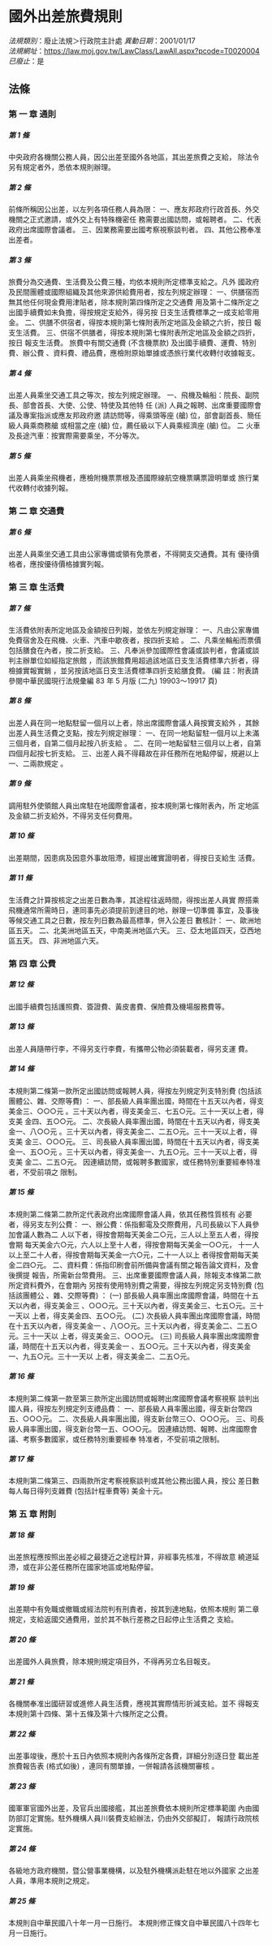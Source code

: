# 國外出差旅費規則

*法規類別*：廢止法規＞行政院主計處
*異動日期*：2001/01/17  
*法規網址*：https://law.moj.gov.tw/LawClass/LawAll.aspx?pcode=T0020004
*已廢止*：是


## 法條
### 第 一 章 通則

##### 第 1 條
中央政府各機關公務人員，因公出差至國外各地區，其出差旅費之支給，
除法令另有規定者外，悉依本規則辦理。

##### 第 2 條
前條所稱因公出差，以左列各項任務人員為限：
一、應友邦政府行政首長、外交機關之正式邀請，或外交上有特殊機密任
    務需要出國訪問，或報聘者。
二、代表政府出席國際會議者。
三、因業務需要出國考察視察談判者。
四、其他公務奉准出差者。


##### 第 3 條
旅費分為交通費、生活費及公費三種，均依本規則所定標準支給之。凡外
國政府及民間團體或國際組織及其他來源供給費用者，按左列規定辦理：
一、供膳宿而無其他任何現金費用津貼者，除本規則第四條所定之交通費
    用及第十二條所定之出國手續費如未負擔，得按規定支給外，得另按
    日支生活費標準之一成支給零用金。
二、供膳不供宿者，得按本規則第七條附表所定地區及金額之六折，按日
    報支生活費。
三、供宿不供膳者，得按本規則第七條附表所定地區及金額之四折，按日
    報支生活費。
旅費中有關交通費 (不含機票款) 及出國手續費、運費、特別費、辦公費
、資料費、禮品費，應檢附原始單據或憑旅行業代收轉付收據報支。


##### 第 4 條
出差人員乘坐交通工具之等次，按左列規定辦理。
一、飛機及輪船：院長、副院長、部會首長、大使、公使、特使及其他特
    任 (派) 人員之報聘、出席重要國際會議及專案指派或應友邦政府邀
    請訪問等，得乘頭等座 (艙) 位，部會副首長、簡任級人員乘商務艙
    或相當之座 (艙) 位，薦任級以下人員乘經濟座 (艙) 位。
二 火車及長途汽車：按實際需要乘坐，不分等次。


##### 第 5 條
出差人員乘坐飛機者，應檢附機票票根及憑國際線航空機票購票證明單或
旅行業代收轉付收據列報。

### 第 二 章 交通費

##### 第 6 條
出差人員乘坐交通工具由公家專備或領有免票者，不得開支交通費。其有
優待價格者，應按優待價格據實列報。

### 第 三 章 生活費

##### 第 7 條
生活費依附表所定地區及金額按日列報，並依左列規定辦理：
一、凡由公家專備免費宿舍及在飛機、火車、汽車中歇夜者，按四折支給
    。
二、凡乘坐輪船而票價包括膳食在內者，按二折支給。
三、凡奉派參加國際性會議或談判者，會議或談判主辦單位如經指定旅館
    ，而該旅館費用超過該地區日支生活費標準六折者，得檢據實報實銷
    ，並另按該地區日支生活費標準四折支給膳食費。
 (編      註：附表請參閱中華民國現行法規彙編 83 年 5 月版 (二九)
  19903～19917 頁)


##### 第 8 條
出差人員在同一地點駐留一個月以上者，除出席國際會議人員按實支給外
，其餘出差人員生活費之支點，按左列規定辦理：
一、在同一地點留駐一個月以上未滿三個月者，自第二個月起按八折支給
    。
二、在同一地點留駐三個月以上者，自第四個月起按七折支給。
三、出差人員不得藉故在非任務所在地點停留，規避以上一、二兩款規定
    。


##### 第 9 條
調用駐外使領館人員出席駐在地國際會議者，按本規則第七條附表內，所
定地區及金額二折支給外，不得另支任何費用。

##### 第 10 條
出差期間，因患病及因意外事故阻滯，經提出確實證明者，得按日支給生
活費。

##### 第 11 條
生活費之計算按核定之出差日數為準，其途程往返時間，得按出差人員實
際搭乘飛機通常所需時日，連同事先必須提前到達目的地，辦理一切準備
事宜，及事後等候交通工具之日數，按左列日數為最高標準，併入公差日
數核計：
一、歐洲地區五天。
二、北美洲地區五天，中南美洲地區六天。
三、亞太地區四天，亞西地區五天。
四、非洲地區六天。


### 第 四 章 公費

##### 第 12 條
出國手續費包括護照費、簽證費、黃皮書費、保險費及機場服務費等。

##### 第 13 條
出差人員隨帶行李，不得另支行李費，有攜帶公物必須裝載者，得另支運
費。

##### 第 14 條
本規則第二條第一款所定出國訪問或報聘人員，得按左列規定列支特別費
 (包括該團體公、雜、交際等費) ：
一、部長級人員率團出國，時間在十五天以內者，得支美金三、○○○元
    。三十天以內者，得支美金三、七五○元。三十一天以上者，得支美
    金四、五○○元。
二、次長級人員率團出國，時間在十五天以內者，得支美金一、八○○元
    。三十天以內者，得支美金二、二五○元。三十一天以上者，得支美
    金三、○○○元。
三、司長級人員率團出國，時間在十五天以內者，得支美金一、五○○元
    。三十天以內者，得支美金一、九五○元。三十一天以上者，得支美
    金二、二五○元。
因連續訪問，或報聘多數國家，或任務特別重要經奉特准者，不受前項之
限制。


##### 第 15 條
本規則第二條第二款所定代表政府出席國際會議人員，依其任務性質核有
必要者，得另支左列公費：
一、辦公費：係指郵電及交際費用，凡司長級以下人員參加會議人數為二
    人以下者，得按會期每天美金二○元，三人以上至五人者，得按會期
    每天美金六○元，六人以上至十人者，得按會期每天美金一○○元，
    十一人以上至二十人者，得按會期每天美金一六○元，二十一人以上
    者得按會期每天美金二四○元。
二、資料費：係指印刷會前所備與會議有關之報告論文資料，及會後撰提
    報告，所需新台幣費用。
三、出席重要國際會議人員，除報支本條第二款所定資料費外，在會期內
    另按有使用特別費之需要，得按左列規定另支特別費 (包括該團體公
    、雜、交際等費) ：
 (一) 部長級人員率團出席國際會議，時間在十五天以內者，得支美金三
      、○○○元。三十天以內者，得支美金三、七五○元。三十一天以
      上者，得支美金四、五○○元。
 (二) 次長級人員率團出席國際會議，時間在十五天以內者，得支美金一
      、八○○元。三十天以內者，得支美金二、二五○元。三十一天以
      上者，得支美金三、○○○元。
 (三) 司長級人員率團出席國際會議，時間在十五天以內者，得支美金一
      、五○○元。三十天以內者，得支美金一、九五○元。三十一天以
      上者，得支美金二、二五○元。


##### 第 16 條
本規則第二條第一款至第三款所定出國訪問或報聘出席國際會議考察視察
談判出國人員，得按左列規定列支禮品費：
一、部長級人員率團出國，得支新台幣四五、○○○元。
二、次長級人員率團出國，得支新台幣三○、○○○元。
三、司長級人員率團出國，得支新台幣一五、○○○元。
因連續訪問、報聘、出席國際會議、考察多數國家，或任務特別重要經奉
特准者，不受前項之限制。


##### 第 17 條
本規則第二條第三、四兩款所定考察視察談判或其他公務出國人員，按公
差日數每人每日得列支雜費 (包括計程車費等) 美金十元。

### 第 五 章 附則

##### 第 18 條
出差旅程應按照出差必經之最捷近之途程計算，非經事先核准，不得故意
繞道延滯，或在非公差任務所在國家地區或地點停留。

##### 第 19 條
出差期中有免職或撤職或經法院判有刑責者，按其到達地點，依照本規則
第二章規定，支給返國交通費用，並於其不執行差務之日起停止生活費之
支給。

##### 第 20 條
出差國外人員旅費，除本規則規定項目外，不得再另立名目報支。

##### 第 21 條
各機關奉准出國研習或進修人員生活費，應視其實際情形折減支給。並不
得報支本規則第十四條、第十五條及第十六條所定之公費。

##### 第 22 條
出差事竣後，應於十五日內依照本規則內各條所定各費，詳細分別逐日登
載出差旅費報告表 (格式如後) ，連同有關單據，一併報請各該機關審核
。

##### 第 23 條
國軍軍官國外出差，及官兵出國接艦，其出差旅費依本規則所定標準範圍
內由國防部訂定實施。駐外機構人員川裝費支給辦法，仍由外交部擬訂，
報請行政院核定實施。

##### 第 24 條
各級地方政府機關，暨公營事業機構，以及駐外機構派赴駐在地以外國家
之出差人員，準用本規則之規定。

##### 第 25 條
本規則自中華民國八十年一月一日施行。
本規則修正條文自中華民國八十四年七月一日施行。


